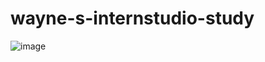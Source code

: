 # wayne-s-internstudio-study

![image](https://github.com/user-attachments/assets/8b4df94f-3419-435d-b401-a4da6a3d8e4e)



